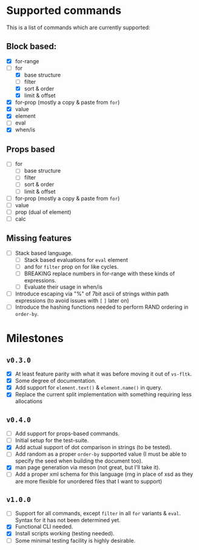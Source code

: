 # Supported commands

This is a list of commands which are currently supported:

## Block based:

- [x] for-range
- [ ] for
  - [x] base structure
  - [ ] filter
  - [x] sort & order
  - [x] limit & offset
- [x] for-prop (mostly a copy & paste from `for`)
- [x] value
- [x] element
- [ ] eval
- [x] when/is

## Props based

- [ ] for
  - [ ] base structure
  - [ ] filter
  - [ ] sort & order
  - [ ] limit & offset
- [ ] for-prop (mostly a copy & paste from `for`)
- [ ] value
- [ ] prop (dual of element)
- [ ] calc

## Missing features

- [ ] Stack based language.
  - [ ] Stack based evaluations for `eval` element
  - [ ] and for `filter` prop on for like cycles.
  - [ ] BREAKING replace numbers in for-range with these kinds of expressions.
  - [ ] Evaluate their usage in when/is
- [ ] Introduce escaping via "%" of 7bit ascii of strings within path expressions (to avoid issues with `[` `]` later on)
- [ ] Introduce the hashing functions needed to perform RAND ordering in `order-by`.

# Milestones

## `v0.3.0`

- [x] At least feature parity with what it was before moving it out of `vs-fltk`.
- [x] Some degree of documentation.
- [x] Add support for `element.text()` & `element.name()` in query.
- [x] Replace the current split implementation with something requiring less allocations

## `v0.4.0`

- [ ] Add support for props-based commands.
- [ ] Initial setup for the test-suite.
- [x] Add actual support of dot comparison in strings (to be tested).
- [ ] Add random as a proper `order-by` supported value (I must be able to specify the seed when building the document too).
- [x] man page generation via meson (not great, but I'll take it).
- [ ] Add a proper xml schema for this language (rng in place of xsd as they are more flexible for unordered files that I want to support)

## `v1.0.0`

- [ ] Support for all commands, except `filter` in all `for` variants & `eval`. Syntax for it has not been determined yet.
- [x] Functional CLI needed.
- [x] Install scripts working (testing needed).
- [ ] Some minimal testing facility is highly desirable.

